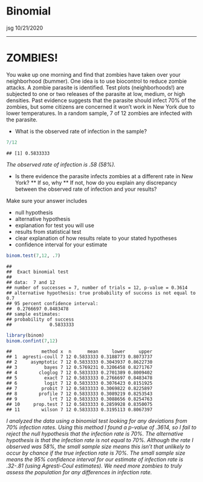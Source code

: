 Binomial
================
jsg
10/21/2020

------------------------------------------------------------------------

# ZOMBIES!

You wake up one morning and find that zombies have taken over your
neighborhood (bummer). One idea is to use biocontrol to reduce zombie
attacks. A zombie parasite is identified. Test plots (neighborhoods!)
are subjected to one or two releases of the parasite at low, medium, or
high densities. Past evidence suggests that the parasite should infect
70% of the zombies, but some citizens are concerned it won’t work in New
York due to lower temperatures. In a random sample, 7 of 12 zombies are
infected with the parasite.

- What is the observed rate of infection in the sample?

``` r
7/12
```

    ## [1] 0.5833333

*The observed rate of infection is .58 (58%).*

- Is there evidence the parasite infects zombies at a different rate in
  New York? \*\* If so, why \*\* If not, how do you explain any
  discrepancy between the observed rate of infection and your results?

Make sure your answer includes

- null hypothesis
- alternative hypothesis
- explanation for test you will use
- results from statistical test
- clear explanation of how results relate to your stated hypotheses
- confidence interval for your estimate

``` r
binom.test(7,12, .7)
```

    ## 
    ##  Exact binomial test
    ## 
    ## data:  7 and 12
    ## number of successes = 7, number of trials = 12, p-value = 0.3614
    ## alternative hypothesis: true probability of success is not equal to 0.7
    ## 95 percent confidence interval:
    ##  0.2766697 0.8483478
    ## sample estimates:
    ## probability of success 
    ##              0.5833333

``` r
library(binom)
binom.confint(7,12)
```

    ##           method x  n      mean     lower     upper
    ## 1  agresti-coull 7 12 0.5833333 0.3188773 0.8073737
    ## 2     asymptotic 7 12 0.5833333 0.3043937 0.8622730
    ## 3          bayes 7 12 0.5769231 0.3206458 0.8271767
    ## 4        cloglog 7 12 0.5833333 0.2701389 0.8009402
    ## 5          exact 7 12 0.5833333 0.2766697 0.8483478
    ## 6          logit 7 12 0.5833333 0.3076423 0.8151925
    ## 7         probit 7 12 0.5833333 0.3069822 0.8225897
    ## 8        profile 7 12 0.5833333 0.3089219 0.8253543
    ## 9            lrt 7 12 0.5833333 0.3088656 0.8254763
    ## 10     prop.test 7 12 0.5833333 0.2859928 0.8350075
    ## 11        wilson 7 12 0.5833333 0.3195113 0.8067397

*I analyzed the data using a binomial test looking for any deviations
from 70% infection rates. Using this method I found a p-value of .3614,
so I fail to reject the null hypothesis that the infection rate is 70%.
The alternative hypothesis is that the infection rate is not equal to
70%. Although the rate I observed was 58%, the small sample size means
this isn’t that unlikely to occur by chance if the true infection rate
is 70%. The small sample size means the 95% confidence interval for our
estimate of infection rate is .32-.81 (using Agresti-Coul estimates). We
need more zombies to truly assess the population for any differences in
infection rate.*
